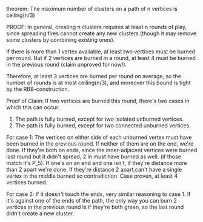 theorem: The maximum number of clusters on a path of n vertices is ceiling(n/3)

PROOF: In general, creating n clusters requires at least n rounds of play, since spreading fires cannot create any new clusters (though it may remove some clusters by combining existing ones).

If there is more than 1 vertex available, at least two vertices must be burned per round. But if 2 vertices are burned in a round, at least 4 must be burned in the previous round (claim unproved for now!).

Therefore, at least 3 vertices are burned per round on average, so the number of rounds is at most ceiling(n/3), and moreover this bound is tight by the RBB-construction.

Proof of Claim: If two vertices are burned this round, there's two cases in which this can occur:

1. The path is fully burned, except for two isolated unburned vertices. 
2. The path is fully burned, except for two connected unburned vertices.

For case 1: The vertices on either side of each unburned vertex must have been burned in the previous round. If neither of them are on the end, we're done. If they're both on ends, since the inner-adjacent vertices were burned last round but it didn't spread, 2 in must have burned as well. (if those match it's P_5).
If one's on an end and one isn't, if they're distance more than 2 apart we're done. If they're distance 2 apart,can't have a single vertex in the middle burned so contradiction. Case proven, at least 4 vertices burned.

For case 2: If it doesn't touch the ends, very similar reasoning to case 1. If it's against one of the ends of the path, the only way you can burn 2 vertices in the previous round is if they're both green, so the last round didn't create a new cluster.
